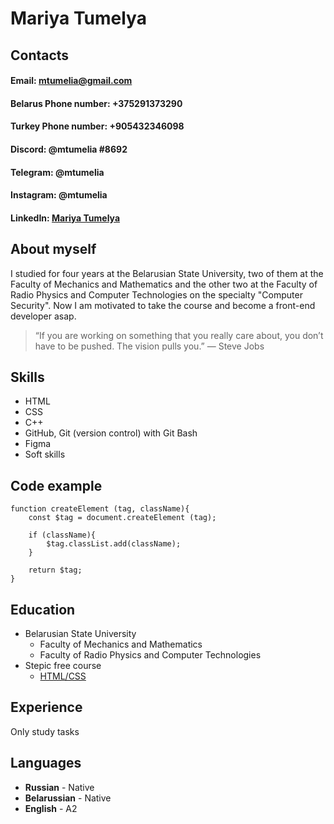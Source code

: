 # Mariya Tumelya

## Contacts
#### **Email:** mtumelia@gmail.com
#### **Belarus Phone number:** +375291373290
#### **Turkey Phone number:** +905432346098
#### **Discord:** @mtumelia #8692
#### **Telegram:** @mtumelia
#### **Instagram:** @mtumelia
#### **LinkedIn:** [Mariya Tumelya](https://www.linkedin.com/in/mariya-tumelya-111278210/)

## About myself
I studied for four years at the Belarusian State University, two of them at the Faculty of Mechanics and Mathematics and the other two at the Faculty of Radio Physics and Computer Technologies on the specialty "Computer Security". 
Now I am motivated to take the course and become a front-end developer asap. 


> “If you are working on something that you really care about, you don’t have to be pushed. The vision pulls you.” — Steve Jobs

## Skills
- HTML 
- CSS
- C++
- GitHub, Git (version control) with Git Bash
- Figma
- Soft skills

## Code example
```
function createElement (tag, className){
    const $tag = document.createElement (tag);

    if (className){
        $tag.classList.add(className);
    }
    
    return $tag;
}
```
## Education
- Belarusian State University
  - Faculty of Mechanics and Mathematics
  - Faculty of Radio Physics and Computer Technologies
- Stepic free course 
  - [HTML/CSS](https://stepik.org/certificate/c2de2fd60f755dfa42adaf16dd339eee314f28aa.pdf)

## Experience
Only study tasks

## Languages
- **Russian** - Native
- **Belarussian** - Native
- **English** - A2